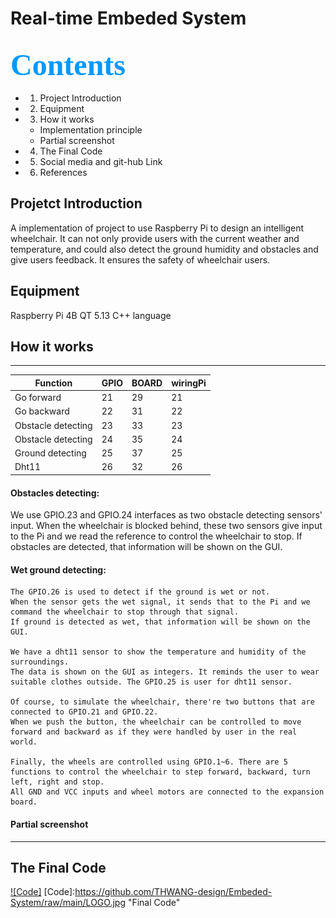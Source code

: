 # Real-time Embeded System
## <font color=#0099ff size=7 face="黑体"> Contents </font> 
- 1. Project Introduction
- 2. Equipment 
- 3. How it works
  -  Implementation principle
  -  Partial screenshot
- 4. The Final Code
- 5. Social media and git-hub Link
- 6. References

## Projetct Introduction
A implementation of project to use Raspberry Pi to design an intelligent wheelchair. It can not only provide users with the current weather and temperature, and could also detect the ground humidity and obstacles and give users feedback. It ensures the safety of wheelchair users.


## Equipment
Raspberry Pi 4B
QT 5.13
C++ language

## How it works
*****
| Function | GPIO | BOARD | wiringPi |
| ---------------- | ----- | -----| -----|
| Go forward | 21 | 29 | 21 |
| Go backward | 22 | 31 | 22 |
| Obstacle detecting | 23 | 33 | 23 |
| Obstacle detecting | 24 | 35 | 24 |
| Ground detecting | 25 | 37 | 25 |
| Dht11 | 26 | 32 | 26|
#### Obstacles detecting:
We use GPIO.23 and GPIO.24 interfaces as two obstacle detecting sensors' input. When the wheelchair is blocked behind, these two sensors give input to the Pi and we read the reference to control the wheelchair to stop. If obstacles are detected, that information will be shown on the GUI. 
#### Wet ground detecting:
    The GPIO.26 is used to detect if the ground is wet or not. 
    When the sensor gets the wet signal, it sends that to the Pi and we command the wheelchair to stop through that signal. 
    If ground is detected as wet, that information will be shown on the GUI. 
    
    We have a dht11 sensor to show the temperature and humidity of the surroundings. 
    The data is shown on the GUI as integers. It reminds the user to wear suitable clothes outside. The GPIO.25 is user for dht11 sensor.

    Of course, to simulate the wheelchair, there're two buttons that are connected to GPIO.21 and GPIO.22.
    When we push the button, the wheelchair can be controlled to move forward and backward as if they were handled by user in the real world.
    
    Finally, the wheels are controlled using GPIO.1~6. There are 5 functions to control the wheelchair to step forward, backward, turn left, right and stop. 
    All GND and VCC inputs and wheel motors are connected to the expansion board.
#### Partial screenshot
*****
## The Final Code
[![Code]](http://baidu.com) 
[Code]:https://github.com/THWANG-design/Embeded-System/raw/main/LOGO.jpg "Final Code" 







